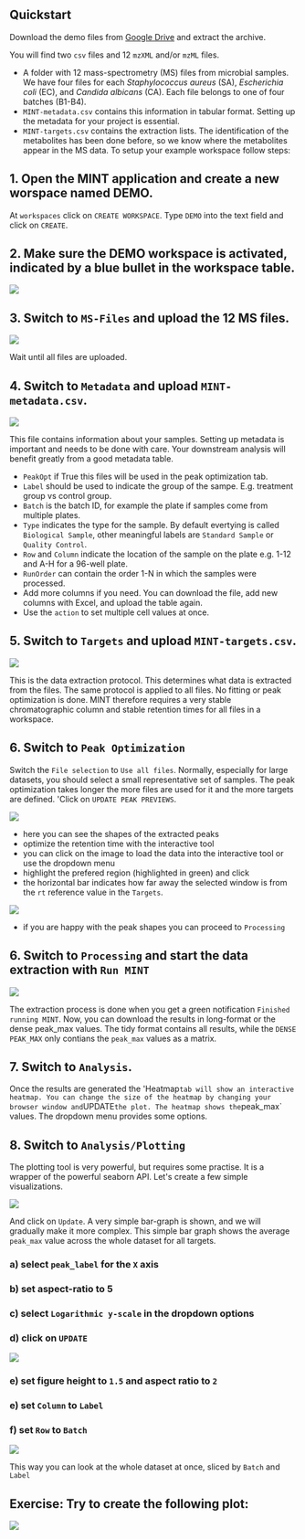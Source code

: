 ## Quickstart


Download the demo files from [Google Drive](https://drive.google.com/drive/folders/1giAiAJmtOWKN124S0iK9SeiZrFqJjqhQ?usp=sharing) and extract the archive.

You will find two `csv` files and 12 `mzXML` and/or `mzML` files. 

- A folder with 12 mass-spectrometry (MS) files from microbial samples. We have four files for each _Staphylococcus aureus_ (SA), _Escherichia coli_ (EC), and _Candida albicans_ (CA).
Each file belongs to one of four batches (B1-B4). 
- `MINT-metadata.csv` contains this information in tabular format. Setting up the metadata for your project is essential. 
- `MINT-targets.csv` contains the extraction lists. The identification of the metabolites has been done before, so we know where the metabolites appear in the MS data. To setup your example workspace follow steps:


## 1. Open the MINT application and create a new worspace named DEMO.

At `workspaces` click on `CREATE WORKSPACE`. Type `DEMO` into the text field and click on `CREATE`.

## 2. Make sure the DEMO workspace is activated, indicated by a blue bullet in the workspace table.

![](quickstart/demo-workspace-is-activated.png)


## 3. Switch to `MS-Files` and upload the 12 MS files. 

![](quickstart/ms-files-uploaded.png)

Wait until all files are uploaded.

## 4. Switch to `Metadata` and upload `MINT-metadata.csv`.

![](quickstart/metadata-table.png)

This file contains information about your samples. Setting up metadata is important and needs to be done with care.
Your downstream analysis will benefit greatly from a good metadata table.

- `PeakOpt` if True this files will be used in the peak optimization tab.
- `Label` should be used to indicate the group of the sampe. E.g. treatment group vs control group.
- `Batch` is the batch ID, for example the plate if samples come from multiple plates.
- `Type` indicates the type for the sample. By default evertying is called `Biological Sample`, other meaningful labels are `Standard Sample` or `Quality Control`.
- `Row` and `Column` indicate the location of the sample on the plate e.g. 1-12 and A-H for a 96-well plate.
- `RunOrder` can contain the order 1-N in which the samples were processed.
-  Add more columns if you need. You can download the file, add new columns with Excel, and upload the table again. 
-  Use the `action` to set multiple cell values at once. 

## 5. Switch to `Targets` and upload `MINT-targets.csv`.
![](quickstart/targets-table.png)

This is the data extraction protocol. This determines what data is extracted from the files. The same protocol is applied to all files. No fitting or peak optimization is done. 
MINT therefore requires a very stable chromatographic column and stable retention times for all files in a workspace. 

## 6. Switch to `Peak Optimization`
Switch the `File selection` to `Use all files`. Normally, especially for large datasets, you should select a small representative set of samples. The peak optimization takes longer the more files are used for it and the more targets are defined. 'Click on `UPDATE PEAK PREVIEWS`. 

![](quickstart/peak-preview.png)

- here you can see the shapes of the extracted peaks
- optimize the retention time with the interactive tool
- you can click on the image to load the data into the interactive tool or use the dropdown menu
- highlight the prefered region (highlighted in green) and click 
- the horizontal bar indicates how far away the selected window is from the `rt` reference value in the `Targets`.

![](quickstart/peak-optimization.png)

- if you are happy with the peak shapes you can proceed to `Processing`

## 6. Switch to `Processing` and start the data extraction with `Run MINT`

![](quickstart/run-mint.png)

The extraction process is done when you get a green notification `Finished running MINT`.
Now, you can download the results in long-format or the dense peak_max values. 
The tidy format contains all results, while the `DENSE PEAK_MAX` only contians the `peak_max` values as a matrix. 


## 7. Switch to `Analysis`.

Once the results are generated the 'Heatmap` tab will show an interactive heatmap.
You can change the size of the heatmap by changing your browser window and `UPDATE` the plot.
The heatmap shows the `peak_max` values. The dropdown menu provides some options.

## 8. Switch to `Analysis/Plotting`

The plotting tool is very powerful, but requires some practise. It is a wrapper of the powerful seaborn API. 
Let's create a few simple visualizations.

![](quickstart/01-demo-plot.png)


And click on `Update`. A very simple bar-graph is shown, and we will gradually make it more complex. 
This simple bar graph shows the average `peak_max` value across the whole dataset for all targets. 

### a) select `peak_label` for the `X` axis
### b) set aspect-ratio to 5
### c) select `Logarithmic y-scale` in the dropdown options
### d) click on `UPDATE`

![](quickstart/02-demo-plot.png)

### e) set figure height to `1.5` and aspect ratio to `2`
### e) set `Column` to `Label`
### f) set `Row` to `Batch`

![](quickstart/03-demo-plot.png)

This way you can look at the whole dataset at once, sliced by `Batch` and `Label`

## Exercise: Try to create the following plot:

![](quickstart/05-demo-plot.png)
